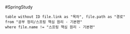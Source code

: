 #SpringStudy

```dataview
table without ID file.link as "목차", file.path as "경로"
from "공부 정리/스프링 핵심 원리 - 기본편"
where file.name != "스프링 핵심 원리 - 기본편"
```